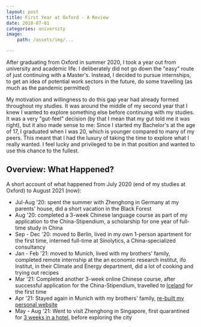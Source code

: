 ```yaml
---
layout: post
title: First Year at Oxford - A Review
date: 2018-07-01
categories: university
image:
    path: /assets/img/...

---
```


After graduating from Oxford in summer 2020, I took a year out from university and academic life. I deliberately did not go down the "easy" route of just continuing with a Master's. Instead, I decided to pursue internships, to get an idea of potential work sectors in the future, do some travelling (as much as the pandemic permitted) 

My motivation and willingness to do this gap year had already formed throughout my studies. It was around the middle of my second year that I knew I wanted to explore something else before continuing with my studies. It was a very "gut-feel" decision (by that I mean that my gut told me it was right), but it also made sense to me: Since I started my Bachelor's at the age of 17, I graduated when I was 20, which is younger compared to many of my peers. This meant that I had the luxury of taking the time to explore what I really wanted. I feel lucky and privileged to be in that position and wanted to use this chance to the fullest.

## Overview: What Happened?

A short account of what happened from July 2020 (end of my studies at Oxford) to August 2021 (now):

- Jul-Aug '20: spent the summer with Zhenghong in Germany at my parents' house, did a short vacation in the Black Forest
- Aug '20: completed a 3-week Chinese language course as part of my application to the China-Stipendium, a scholarship for one year of full-time study in China
- Sep - Dec '20: moved to Berlin, lived in my own 1-person apartment for the first time, interned full-time at Sinolytics, a China-specialized consultancy
- Jan - Feb '21: moved to Munich, lived with my brothers' family, completed remote internship at the an economic research institut, ifo Institut, in their Climate and Energy department, did a lot of cooking and trying out recipes
- Mar '21: Completed another 3-week online Chinese course, after successful application for the China-Stipendium, travelled to [Iceland](/2021/2021-04-16-Trip-to-Iceland.html) for the first time
- Apr '21: Stayed again in Munich with my brothers' family, [re-built my personal website](/2021/2021-04-18-Remake-of-blog.html )
- May - Aug '21: Went to visit Zhenghong in Singapore, first quarantined for [3 weeks in a hotel](/2021/2021-06-10-Three-Weeks-of-Quarantine.html), before exploring the city


